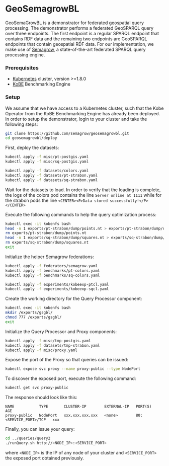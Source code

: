 # GeoSemagrowBL

GeoSemaGrowBL is a demonstrator for federated geospatial query processing. The demonstrator performs a federated GeoSPARQL query over three endpoints. The first endpoint is a regular SPARQL endpoint that contains RDF data and the remaining two endpoints are GeoSPARQL endpoints that contain geospatial RDF data. For our implementation, we make use of [Semagrow](http://semagrow.github.io/), a state-of-the-art federated SPARQL query processing engine.

### Prerequisites

* [Kubernetes](https://kubernetes.io/) cluster, version >=1.8.0
* [KoBE](https://github.com/semagrow/kobe/tree/feat-operator/operator) Benchmarking Engine

### Setup

We assume that we have access to a Kubernetes cluster, such that the Kobe Operator from the KoBE Benchmarking Engine has already been deployed. In order to setup the demonstrator, login to your cluster and take the following steps:

```sh
git clone https://github.com/semagrow/geosemagrowbl.git
cd geosemagrowbl/deploy
```

First, deploy the datasets:

```sh
kubectl apply -f misc/pt-postgis.yaml
kubectl apply -f misc/sq-postgis.yaml
```
```sh
kubectl apply -f datasets/colors.yaml
kubectl apply -f datasets/pt-strabon.yaml
kubectl apply -f datasets/sq-strabon.yaml
```

Wait for the datasets to load. In order to verify that the loading is complete, the logs of the colors pod contains the line `Server online at 1111` while for the strabon pods the line `<CENTER><P>Data stored successfully!</P></CENTER>`

Execute the following commands to help the query optimization process:

```sh
kubectl exec -it kobenfs bash
head -n 1 exports/pt-strabon/dump/points.nt > exports/pt-strabon/dump/dump.nt
rm exports/pt-strabon/dump/points.nt
head -n 1 exports/sq-strabon/dump/squares.nt > exports/sq-strabon/dump/dump.nt
rm exports/sq-strabon/dump/squares.nt 
exit
```

Initialize the helper Semagrow federations:

```sh
kubectl apply -f federators/semagrow.yaml
kubectl apply -f benchmarks/pt-colors.yaml
kubectl apply -f benchmarks/sq-colors.yaml
```
```sh
kubectl apply -f experiments/kobeexp-ptcl.yaml
kubectl apply -f experiments/kobeexp-sqcl.yaml
```

Create the working directory for the Query Processor component:

```sh
kubectl exec -it kobenfs bash
mkdir /exports/gsgbl/
chmod 777 /exports/gsgbl/
exit
```

Initialize the Query Processor and Proxy components:

```sh
kubectl apply -f misc/tmp-postgis.yaml
kubectl apply -f datasets/tmp-strabon.yaml
kubectl apply -f misc/proxy.yaml
```

Expose the port of the Proxy so that queries can be issued:

```sh
kubectl expose svc proxy --name proxy-public --type NodePort
```

To discover the exposed port, execute the following command:

```sh
kubectl get svc proxy-public
```

The response should look like this:
```
NAME           TYPE       CLUSTER-IP        EXTERNAL-IP   PORT(S)                 AGE
proxy-public   NodePort   xxx.xxx.xxx.xxx   <none>        80:<SERVICE_PORT>/TCP   xxx
```

Finally, you can issue your query:
```sh
cd ../queries/query2
./runQuery.sh http://<NODE_IP>:<SERVICE_PORT>
```
where `<NODE_IP>` is the IP of any node of your cluster and `<SERVICE_PORT>` the exposed port obtained previously.
